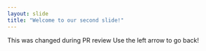 ```yaml
---
layout: slide
title: "Welcome to our second slide!"
---
```

This was changed during PR review
Use the left arrow to go back!
